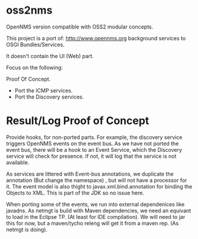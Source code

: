oss2nms
=======

OpenNMS version compatible with OSS2 modular concepts. 

This project is a port of: http://www.opennms.org background services
to OSGI Bundles/Services. 

It doesn't contain the UI (Web) part. 

Focus on the following: 

Proof Of Concept. 

- Port the ICMP services.
- Port the Discovery services. 


Result/Log Proof of Concept 
================

Provide hooks, for non-ported parts. For example, the discovery service
triggers OpenNMS events on the event bus. As we have not ported the event bus, 
there will be a hook to an Event Service, which the Discovery service will 
check for presence. If not, it will log that the service is not available. 

As services are littered with Event-bus annotations, we duplicate the annotation (But change the namespace)
, but will not have a processor for it. The event model is also thight to javax.xml.bind.annotation for binding the Objects to XML. This is part of the JDK so no issue here. 

When porting some of the events, we run into external dependenices like javadns. As netmgt is build with Maven dependencies,
we need an equivant to load in the Eclipse TP. (At least for IDE compilation). We will need to jar this for now, but a maven/tycho releng will get it from a maven rep. (As netmgt is doing). 













